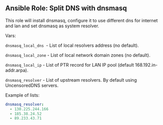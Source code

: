 
Ansible Role: Split DNS with dnsmasq
---
This role will install dnsmasq, configure it to use different dns for internet and lan and set dnsmasq as system resolver.

Vars:

`dnsmasq_local_dns `- List of local resolvers address (no default).

`dnsmasq_local_zone` - List of local network domain zones (no default).

`dnsmasq_local_ip` - List of PTR record for LAN IP pool (default 168.192.in-addr.arpa).

`dnsmasq_resolver` - List of upstream resolvers. By default using  UncensoredDNS servers.

Example of lists:
```yaml
dnsmasq_resolver:
  - 130.225.244.166
  - 185.38.24.52
  - 89.233.43.71
```
